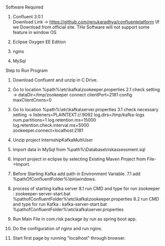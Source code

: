 Software Required
1. Confluent 3.0.1  
		  Download Link -> https://github.com/renukaradhya/confluentplatform   \\If we Download from official site. THe Software will not 				    							  support some feature in window OS

2. Eclipse Oxygen EE Edition

3. nginx

4. MySql

Step to Run Program 

1. Download Confluent and unzip in C Drive.

2. Go to location %path%\etc\kafka\zookeeper.properties
	2.1 check setting -> dataDir=/tmp/zookeeper
			    connect
clientPort=2181
			    config
maxClientCnxns=0 

3. Go to location %path%\etc\kafka\server.properties
	3.1 check necessary setting ->  listeners=PLAINTEXT://:9092
					log.dirs=/tmp/kafka-logs
                                        num.partitions=1
					log.retention.ms=15000
					log.retention.check.interval.ms=5000
					zookeeper.connect=localhost:2181

4. Unzip project InternshipKafkaMultiUser 

5. Import data in MySql from %path%\Database\riskassessment.sql

6. Import project in eclipse by selecting Existing Maven Project from File->Import.

7. Before Starting Kafka add path in Environment Variable. 
	7.1 add %pathOfConfluentFolder%\bin\windows.

8. process of starting kafka server
 	8.1 run CMD and type for run zookeeper :  zookeeper-server-start.bat %pathofConfluentFolder%\etc\kafka\zookeeper.properties
	8.2 run CMD and type for run Kafka     : kafka-server-start.bat %pathofConfluentFolder%\etc\kafka\server.properties

9. Run Main File in com.risk package by run as spring boot app.

10. Do the configuration of nginx and run nginx.

11. Start first page by running "localhost" through  browser.




